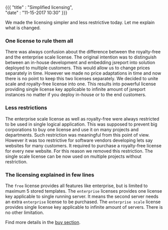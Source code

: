 ﻿{{{
    "title"    : "Simplified licensing",  
    "date"     : "11-15-2017 10:30"
}}}

We made the licensing simpler and less restrictive today. Let me explain what is changed.

### One license to rule them all
There was always confusion about the difference between the royalty-free and the enterprise scale license. The original intention was to distinguish between an in-house development and embedding jsreport into solution deployed to multiple customers. This would allow us to change prices separately in time. However we made no price adaptations in time and now there is no point to keep this two licenses separately. We decided to unite scale and royalty-free license into one. This results into powerful license providing single license key applicable to infinite amount of jsreport instances no matter if you deploy in-house or to the end customers.

### Less restrictions
The enterprise scale license as well as royalty-free were always restricted to be used in single logical application. This was supposed to prevent big corporations to buy one license and use it on many projects and departments. Such restriction was meaningful from this point of view. However it was too restrictive for software vendors developing lets say websites for many customers. It required to purchase a royalty-free license for every new website. For this reason we removed this restriction. The single scale license can be now used on multiple projects without  restriction.

### The licensing explained in few lines
The `free` license provides all features like enterprise, but is limited to maximum 5 stored templates. The `enterprise` licenses provides one license key applicable to single running server. It means the second server needs an extra `enterprise` license to be purchased. The `enterprise scale` license provides single license key applicable to infinite amount of servers. There is no other limitation.

Find more details in the [buy section](/buy).